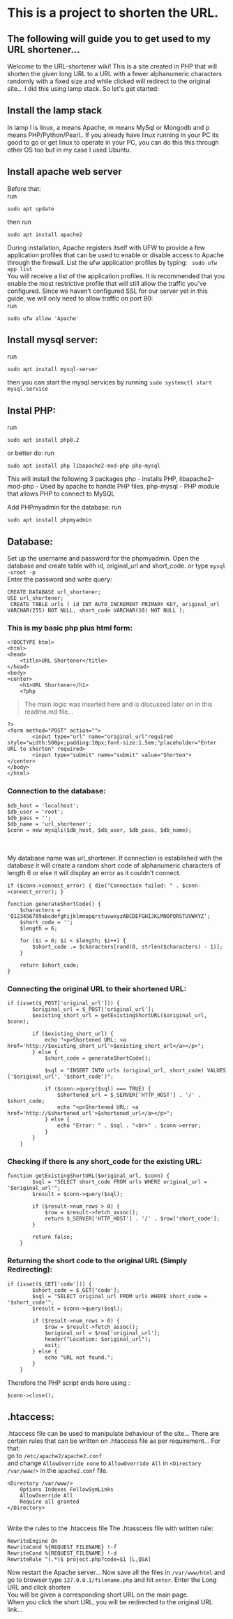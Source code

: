 # This is a project to shorten the URL.
## The following will guide you to get used to my URL shortener...
Welcome to the URL-shortener wiki! This is a site created in PHP that will shorten the given long URL to a URL with a fewer alphanumeric characters randomly with a fixed size and while clicked will redirect to the original site... I did this using lamp stack. So let's get started:

## Install the lamp stack
In lamp l is linux, a means Apache, m means MySql or Mongodb and p means PHP/Python/Pearl.. If you already have linux running in your PC its good to go or get linux to operate in your PC, you can do this this through other OS too but in my case I used Ubuntu.

## Install apache web server
Before that: <br>run
~~~
sudo apt update
~~~
then run 
~~~
sudo apt install apache2
~~~
During installation, Apache registers itself with UFW to provide a few application profiles that can be used to enable or disable access to Apache through the firewall. List the ufw application profiles by typing: ` sudo ufw app list` <br>
You will receive a list of the application profiles. It is recommended that you enable the most restrictive profile that will still allow the traffic you’ve configured. Since we haven’t configured SSL for our server yet in this guide, we will only need to allow traffic on port 80:<br>
run 
~~~
sudo ufw allow 'Apache'
~~~


## Install mysql server:
run 
~~~
sudo apt install mysql-server
~~~
then you can start the mysql services by running `sudo systemctl start mysql.service`


## Instal PHP:
run 
~~~
sudo apt install php8.2
~~~
or better do:
run
~~~
sudo apt install php libapache2-mod-php php-mysql
~~~
This will install the following 3 packages php - installs PHP, libapache2-mod-php - Used by apache to handle PHP files, php-mysql - PHP module that allows PHP to connect to MySQL

Add PHPmyadmin for the database:
run 
~~~
sudo apt install phpmyadmin
~~~


## Database:
Set up the username and password for the phpmyadmin. Open the database and create table with id, original_url and short_code. or type `mysql -uroot -p`<br>
Enter the password and write query:
~~~
CREATE DATABASE url_shortener; 
USE url_shortener; 
 CREATE TABLE urls ( id INT AUTO_INCREMENT PRIMARY KEY, original_url VARCHAR(255) NOT NULL, short_code VARCHAR(10) NOT NULL );
~~~
### This is my basic php plus html form:
~~~
<!DOCTYPE html>
<html>
<head>
    <title>URL Shortener</title>
</head>
<body>
<center>
    <h1>URL Shortener</h1>
    <?php
~~~
> The main logic was inserted here and is discussed later on in this readme.md file...
~~~
?>
<form method="POST" action="">
        <input type="url" name="original_url"required style="width:500px;padding:10px;font-size:1.5em;"placeholder="Enter URL to shorten" required>
        <input type="submit" name="submit" value="Shorten">
</center>
</body>
</html>

~~~
### Connection to the database:
~~~
$db_host = 'localhost'; 
$db_user = 'root';
$db_pass = ''; 
$db_name = 'url_shortener';
$conn = new mysqli($db_host, $db_user, $db_pass, $db_name);
~~~
<br><br>
My database name was url_shortener.
If connection is established with the database it will create a random short code of alphanumeric characters of length 6 or else it will display an error as it couldn't connect. <br>

`if ($conn->connect_error) {
        die("Connection failed: " . $conn->connect_error);
    }`



    function generateShortCode() {
        $characters = '0123456789abcdefghijklmnopqrstuvwxyzABCDEFGHIJKLMNOPQRSTUVWXYZ';
        $short_code = '';
        $length = 6; 

        for ($i = 0; $i < $length; $i++) {
            $short_code .= $characters[rand(0, strlen($characters) - 1)];
        }

        return $short_code;
    }
### Connecting the original URL to their shortened URL:
~~~
if (isset($_POST['original_url'])) {
        $original_url = $_POST['original_url'];
        $existing_short_url = getExistingShortURL($original_url, $conn);

        if ($existing_short_url) {
            echo "<p>Shortened URL: <a href='http://$existing_short_url'>$existing_short_url</a></p>";
        } else {
            $short_code = generateShortCode();

            $sql = "INSERT INTO urls (original_url, short_code) VALUES ('$original_url', '$short_code')";

            if ($conn->query($sql) === TRUE) {
                $shortened_url = $_SERVER['HTTP_HOST'] . '/' . $short_code;
                echo "<p>Shortened URL: <a href='http://$shortened_url'>$shortened_url</a></p>";
            } else {
                echo "Error: " . $sql . "<br>" . $conn->error;
            }
        }
    }
~~~
  
### Checking if there is any short_code for the existing URL: 
~~~
function getExistingShortURL($original_url, $conn) {
        $sql = "SELECT short_code FROM urls WHERE original_url = '$original_url'";
        $result = $conn->query($sql);

        if ($result->num_rows > 0) {
            $row = $result->fetch_assoc();
            return $_SERVER['HTTP_HOST'] . '/' . $row['short_code'];
        }

        return false;
    }
~~~
### Returning the short code to the original URL (Simply Redirecting):
~~~
if (isset($_GET['code'])) {
        $short_code = $_GET['code'];
        $sql = "SELECT original_url FROM urls WHERE short_code = '$short_code'";
        $result = $conn->query($sql);

        if ($result->num_rows > 0) {
            $row = $result->fetch_assoc();
            $original_url = $row['original_url'];
            header("Location: $original_url");
            exit;
        } else {
            echo "URL not found.";
        }
    }
~~~
Therefore the PHP script ends here using : 
~~~
$conn->close();
~~~
## .htaccess:
.htaccess file can be used to manipulate behaviour of the site...
There are certain rules that can be written on .htaccess file as per requirement...
For that: <br>
go to `/etc/apache2/apache2.conf` <br>
and change `AllowOverride none` to `AllowOverride All` in `<Directory /var/www/>` in the `apache2.conf` file.
~~~
<Directory /var/www/>
	Options Indexes FollowSymLinks
	AllowOverride All
	Require all granted
</Directory>
~~~
<br>
Write the rules to the .htaccess file
The .htasscess file with written rule: 

~~~
RewriteEngine On
RewriteCond %{REQUEST_FILENAME} !-f
RewriteCond %{REQUEST_FILENAME} !-d
RewriteRule ^(.*)$ project.php?code=$1 [L,QSA]
~~~

Now restart the Apache server...
Now save all the files in ` /var/www/html ` 
and go to browser type `127.0.0.1/filename.php` and hit `enter`.
Enter the Long URL and click shorten <br>
You will be given a corresponding short URL on the main page. <br>
When you click the short URL, you will be redirected to the original URL link...



